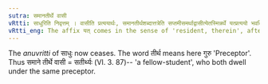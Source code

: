 ```yaml
---
sutra: समानतीर्थे वासी
vRtti: साधुरिति निवृत्तम् । वासीति प्रत्ययार्थः, समानतीर्थशब्दात्तत्रेति सप्तमीसमर्थाद्वासीत्येतस्मिन्नर्थे यत्प्रत्ययो भवति ॥
vRtti_eng: The affix यत् comes in the sense of 'resident, therein', after the word '_samana_-_tirtha_', in the locative construction.
---
```

The _anuvritti_ of साधुः now ceases. The word तीर्थ means here गुरु 'Preceptor'. Thus समाने तीर्थे वासी = सतीर्थ्यः (VI. 3. 87)-- 'a fellow-student', who both dwell under the same preceptor.
